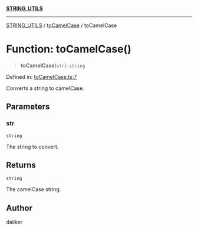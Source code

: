 [**STRING_UTILS**](../../README.md)

***

[STRING_UTILS](../../README.md) / [toCamelCase](../README.md) / toCamelCase

# Function: toCamelCase()

> **toCamelCase**(`str`): `string`

Defined in: [toCamelCase.ts:7](https://github.com/dailker/everyutil/blob/f4f23239544adddf4db86c16dea30bd7bb33b26e/src/string/toCamelCase.ts#L7)

Converts a string to camelCase.

## Parameters

### str

`string`

The string to convert.

## Returns

`string`

The camelCase string.

## Author

dailker
